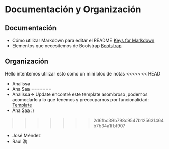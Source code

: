 # Documentación y Organización
## Documentación
* Cómo utilizar Markdown para editar el README [Keys for Markdown](https://commonmark.org/help/)
* Elementos que necesitemos de Bootstrap [Bootstrap](https://getbootstrap.com/docs/5.1/getting-started/introduction/)
  
## Organización
Hello intentemos utilizar esto como un mini bloc de notas
<<<<<<< HEAD
* Analissa
* Ana Saa
=======
* Analissa-> Update encontré este template asombroso ,podemos acomodarlo a lo que tenemos y preocuparnos por funcionalidad: [Template](https://startbootstrap.com/previews/sb-admin)
* Ana Saa :)
>>>>>>> 2d6fbc38b798c9547b125631464b7b34a1fbf907
* José Méndez
* Raul 満 
